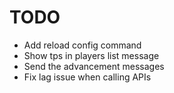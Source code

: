 # TODO

- Add reload config command
- Show tps in players list message
- Send the advancement messages
- Fix lag issue when calling APIs
